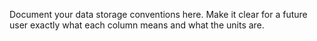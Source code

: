 Document your data storage conventions here. Make it clear for a future user exactly what each column means and what the units are.
